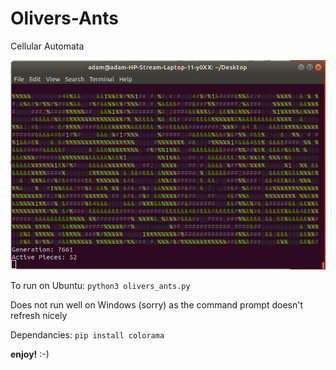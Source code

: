 # Olivers-Ants
Cellular Automata

![Olivers Ants](https://github.com/Adjamo/Olivers-Ants/blob/main/ants.png)

To run on Ubuntu: `python3 olivers_ants.py`

Does not run well on Windows (sorry) as the command prompt doesn't refresh nicely

Dependancies: `pip install colorama`

**enjoy!** :-)
